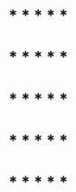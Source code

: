 <h1> * * * * * </h1> 
<h1> * * * * * </h1> 
<h1> * * * * * </h1> 
<h1> * * * * * </h1> 
<h1> * * * * * </h1>
